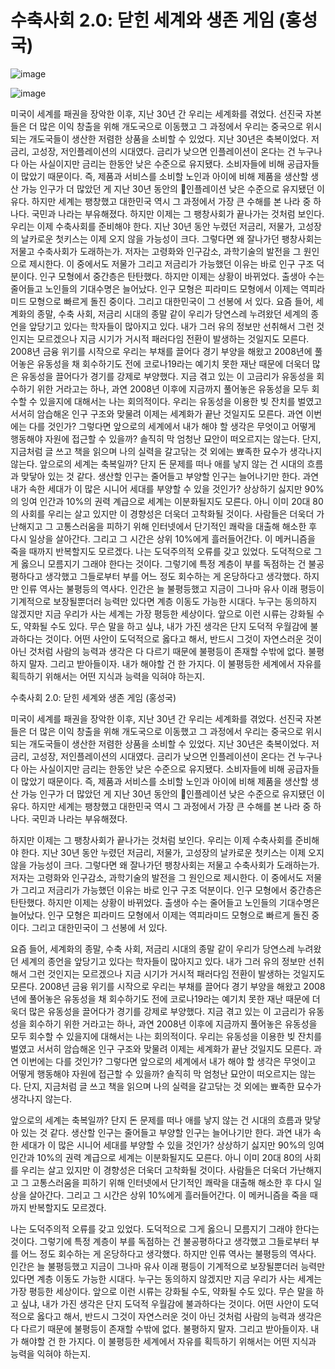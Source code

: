 # 수축사회 2.0: 닫힌 세계와 생존 게임 (홍성국)

![image](https://postfiles.pstatic.net/MjAyMzExMDRfNyAg/MDAxNjk5MDkxMTQzMzIx.1kXlssOp-9zkgOreoxaMr8O8grGT3GZwc9KKiTyHG4Ag.jPnBog-0WdfsBirgCibnj75kI4qVc_4_abbZ4N1sK98g.JPEG.dnr2144/20231104_141945.jpg?type=w773)

![image](https://postfiles.pstatic.net/MjAyMzExMDRfNyAg/MDAxNjk5MDkxMTQzMzIx.1kXlssOp-9zkgOreoxaMr8O8grGT3GZwc9KKiTyHG4Ag.jPnBog-0WdfsBirgCibnj75kI4qVc_4_abbZ4N1sK98g.JPEG.dnr2144/20231104_141945.jpg?type=w773)

미국이 세계를 패권을 장악한 이후, 지난 30년 간 우리는 세계화를 겪었다. 선진국 자본들은 더 많은 이익 창출을 위해 개도국으로 이동했고 그 과정에서 우리는 중국으로 위시되는 개도국들이 생산한 저렴한 상품을 소비할 수 있었다. 지난 30년은 축복이었다. 저금리, 고성장, 저인플레이션의 시대였다. 금리가 낮으면 인플레이션이 온다는 건 누구나 다 아는 사실이지만 금리는 한동안 낮은 수준으로 유지됐다. 소비자들에 비해 공급자들이 많았기 때문이다. 즉, 제품과 서비스를 소비할 노인과 아이에 비해 제품을 생산할 생산 가능 인구가 더 많았던 게 지난 30년 동안의 인플레이션 낮은 수준으로 유지됐던 이유다. 하지만 세계는 팽창했고 대한민국 역시 그 과정에서 가장 큰 수해를 본 나라 중 하나다. 국민과 나라는 부유해졌다.
하지만 이제는 그 팽창사회가 끝나가는 것처럼 보인다. 우리는 이제 수축사회를 준비해야 한다. 지난 30년 동안 누렸던 저금리, 저물가, 고성장의 날카로운 첫키스는 이제 오지 않을 가능성이 크다. 그렇다면 왜 잘나가던 팽창사회는 저물고 수축사회가 도래하는가. 저자는 고령화와 인구감소, 과학기술의 발전을 그 원인으로 제시한다. 이 중에서도 저물가 그리고 저금리가 가능했던 이유는 바로 인구 구조 덕분이다. 인구 모형에서 중간층은 탄탄했다. 하지만 이제는 상황이 바뀌었다. 출생아 수는 줄어들고 노인들의 기대수명은 늘어났다. 인구 모형은 피라미드 모형에서 이제는 역피라미드 모형으로 빠르게 돌진 중이다. 그리고 대한민국이 그 선봉에 서 있다.
요즘 들어, 세계화의 종말, 수축 사회, 저금리 시대의 종말 같이 우리가 당연스레 누려왔던 세계의 종언을 앞당기고 있다는 학자들이 많아지고 있다. 내가 그러 유의 정보만 선취해서 그런 것인지는 모르겠으나 지금 시기가 거시적 패러다임 전환이 발생하는 것일지도 모른다. 2008년 금융 위기를 시작으로 우리는 부채를 끌어다 경기 부양을 해왔고 2008년에 풀어놓은 유동성을 채 회수하기도 전에 코로나19라는 예기치 못한 재난 때문에 더욱더 많은 유동성을 끌어다가 경기를 강제로 부양했다. 지금 겪고 있는 이 고금리가 유동성을 회수하기 위한 거라고는 하나, 과연 2008년 이후에 지금까지 풀어놓은 유동성을 모두 회수할 수 있을지에 대해서는 나는 회의적이다. 우리는 유동성을 이용한 빚 잔치를 벌였고 서서히 암습해온 인구 구조와 맞물려 이제는 세계화가 끝난 것일지도 모른다. 과연 이번에는 다를 것인가? 그렇다면 앞으로의 세계에서 내가 해야 할 생각은 무엇이고 어떻게 행동해야 자원에 접근할 수 있을까? 솔직히 막 엄청난 묘안이 떠오르지는 않는다. 단지, 지금처럼 글 쓰고 책을 읽으며 나의 실력을 갈고닦는 것 외에는 뾰족한 묘수가 생각나지 않는다.
앞으로의 세계는 축복일까? 단지 돈 문제를 떠나 애를 낳지 않는 건 시대의 흐름과 맞닿아 있는 것 같다. 생산할 인구는 줄어들고 부양할 인구는 늘어나기만 한다. 과연 내가 속한 세대가 이 많은 시니어 세대를 부양할 수 있을 것인가? 상상하기 싫지만 90%의 잉여 인간과 10%의 권력 계급으로 세계는 이분화될지도 모른다. 아니 이미 20대 80의 사회를 우리는 살고 있지만 이 경향성은 더욱더 고착화될 것이다. 사람들은 더욱더 가난해지고 그 고통스러움을 피하기 위해 인터넷에서 단기적인 쾌락을 대출해 해소한 후 다시 일상을 살아간다. 그리고 그 시간은 상위 10%에게 흘러들어간다. 이 메커니즘을 죽을 때까지 반복할지도 모르겠다.
나는 도덕주의적 오류를 갖고 있었다. 도덕적으로 그게 옳으니 모름지기 그래야 한다는 것이다. 그렇기에 특정 계층이 부를 독점하는 건 불공평하다고 생각했고 그들로부터 부를 어느 정도 회수하는 게 온당하다고 생각했다. 하지만 인류 역사는 불평등의 역사다. 인간은 늘 불평등했고 지금이 그나마 유사 이래 평등이 기계적으로 보장될뿐더러 능력만 있다면 계층 이동도 가능한 시대다. 누구는 동의하지 않겠지만 지금 우리가 사는 세계는 가장 평등한 세상이다. 앞으로 이런 시류는 강화될 수도, 약화될 수도 있다. 무슨 말을 하고 싶냐, 내가 가진 생각은 단지 도덕적 우월감에 불과하다는 것이다. 어떤 사안이 도덕적으로 옳다고 해서, 반드시 그것이 자연스러운 것이 아닌 것처럼 사람의 능력과 생각은 다 다르기 때문에 불평등이 존재할 수밖에 없다. 불평하지 말자. 그리고 받아들이자. 내가 해야할 건 한 가지다. 이 불평등한 세계에서 자유를 획득하기 위해서는 어떤 지식과 능력을 익혀야 하는지.

수축사회 2.0: 닫힌 세계와 생존 게임 (홍성국)

미국이 세계를 패권을 장악한 이후, 지난 30년 간 우리는 세계화를 겪었다. 선진국 자본들은 더 많은 이익 창출을 위해 개도국으로 이동했고 그 과정에서 우리는 중국으로 위시되는 개도국들이 생산한 저렴한 상품을 소비할 수 있었다. 지난 30년은 축복이었다. 저금리, 고성장, 저인플레이션의 시대였다. 금리가 낮으면 인플레이션이 온다는 건 누구나 다 아는 사실이지만 금리는 한동안 낮은 수준으로 유지됐다. 소비자들에 비해 공급자들이 많았기 때문이다. 즉, 제품과 서비스를 소비할 노인과 아이에 비해 제품을 생산할 생산 가능 인구가 더 많았던 게 지난 30년 동안의 인플레이션 낮은 수준으로 유지됐던 이유다. 하지만 세계는 팽창했고 대한민국 역시 그 과정에서 가장 큰 수해를 본 나라 중 하나다. 국민과 나라는 부유해졌다.

하지만 이제는 그 팽창사회가 끝나가는 것처럼 보인다. 우리는 이제 수축사회를 준비해야 한다. 지난 30년 동안 누렸던 저금리, 저물가, 고성장의 날카로운 첫키스는 이제 오지 않을 가능성이 크다. 그렇다면 왜 잘나가던 팽창사회는 저물고 수축사회가 도래하는가. 저자는 고령화와 인구감소, 과학기술의 발전을 그 원인으로 제시한다. 이 중에서도 저물가 그리고 저금리가 가능했던 이유는 바로 인구 구조 덕분이다. 인구 모형에서 중간층은 탄탄했다. 하지만 이제는 상황이 바뀌었다. 출생아 수는 줄어들고 노인들의 기대수명은 늘어났다. 인구 모형은 피라미드 모형에서 이제는 역피라미드 모형으로 빠르게 돌진 중이다. 그리고 대한민국이 그 선봉에 서 있다.

요즘 들어, 세계화의 종말, 수축 사회, 저금리 시대의 종말 같이 우리가 당연스레 누려왔던 세계의 종언을 앞당기고 있다는 학자들이 많아지고 있다. 내가 그러 유의 정보만 선취해서 그런 것인지는 모르겠으나 지금 시기가 거시적 패러다임 전환이 발생하는 것일지도 모른다. 2008년 금융 위기를 시작으로 우리는 부채를 끌어다 경기 부양을 해왔고 2008년에 풀어놓은 유동성을 채 회수하기도 전에 코로나19라는 예기치 못한 재난 때문에 더욱더 많은 유동성을 끌어다가 경기를 강제로 부양했다. 지금 겪고 있는 이 고금리가 유동성을 회수하기 위한 거라고는 하나, 과연 2008년 이후에 지금까지 풀어놓은 유동성을 모두 회수할 수 있을지에 대해서는 나는 회의적이다. 우리는 유동성을 이용한 빚 잔치를 벌였고 서서히 암습해온 인구 구조와 맞물려 이제는 세계화가 끝난 것일지도 모른다. 과연 이번에는 다를 것인가? 그렇다면 앞으로의 세계에서 내가 해야 할 생각은 무엇이고 어떻게 행동해야 자원에 접근할 수 있을까? 솔직히 막 엄청난 묘안이 떠오르지는 않는다. 단지, 지금처럼 글 쓰고 책을 읽으며 나의 실력을 갈고닦는 것 외에는 뾰족한 묘수가 생각나지 않는다.

앞으로의 세계는 축복일까? 단지 돈 문제를 떠나 애를 낳지 않는 건 시대의 흐름과 맞닿아 있는 것 같다. 생산할 인구는 줄어들고 부양할 인구는 늘어나기만 한다. 과연 내가 속한 세대가 이 많은 시니어 세대를 부양할 수 있을 것인가? 상상하기 싫지만 90%의 잉여 인간과 10%의 권력 계급으로 세계는 이분화될지도 모른다. 아니 이미 20대 80의 사회를 우리는 살고 있지만 이 경향성은 더욱더 고착화될 것이다. 사람들은 더욱더 가난해지고 그 고통스러움을 피하기 위해 인터넷에서 단기적인 쾌락을 대출해 해소한 후 다시 일상을 살아간다. 그리고 그 시간은 상위 10%에게 흘러들어간다. 이 메커니즘을 죽을 때까지 반복할지도 모르겠다.

나는 도덕주의적 오류를 갖고 있었다. 도덕적으로 그게 옳으니 모름지기 그래야 한다는 것이다. 그렇기에 특정 계층이 부를 독점하는 건 불공평하다고 생각했고 그들로부터 부를 어느 정도 회수하는 게 온당하다고 생각했다. 하지만 인류 역사는 불평등의 역사다. 인간은 늘 불평등했고 지금이 그나마 유사 이래 평등이 기계적으로 보장될뿐더러 능력만 있다면 계층 이동도 가능한 시대다. 누구는 동의하지 않겠지만 지금 우리가 사는 세계는 가장 평등한 세상이다. 앞으로 이런 시류는 강화될 수도, 약화될 수도 있다. 무슨 말을 하고 싶냐, 내가 가진 생각은 단지 도덕적 우월감에 불과하다는 것이다. 어떤 사안이 도덕적으로 옳다고 해서, 반드시 그것이 자연스러운 것이 아닌 것처럼 사람의 능력과 생각은 다 다르기 때문에 불평등이 존재할 수밖에 없다. 불평하지 말자. 그리고 받아들이자. 내가 해야할 건 한 가지다. 이 불평등한 세계에서 자유를 획득하기 위해서는 어떤 지식과 능력을 익혀야 하는지.

